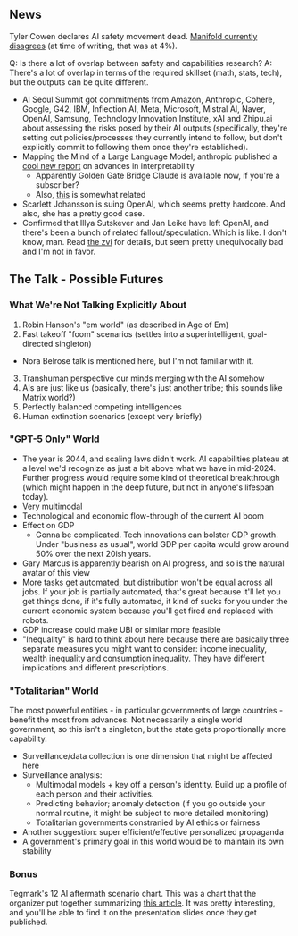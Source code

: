 ## News

Tyler Cowen declares AI safety movement dead. [Manifold currently disagrees](https://manifold.markets/ZviMowshowitz/will-may-2024-be-remembered-as-the) (at time of writing, that was at 4%).

Q: Is there a lot of overlap between safety and capabilities research?
A: There's a lot of overlap in terms of the required skillset (math, stats, tech), but the outputs can be quite different.

- AI Seoul Summit got commitments from Amazon, Anthropic, Cohere, Google, G42, IBM, Inflection AI, Meta, Microsoft, Mistral AI, Naver, OpenAI, Samsung, Technology Innovation Institute, xAI and Zhipu.ai about assessing the risks posed by their AI outputs (specifically, they're setting out policies/processes they currently intend to follow, but don't explicitly commit to following them once they're established).
- Mapping the Mind of a Large Language Model; anthropic published a [cool new report](https://www.anthropic.com/news/mapping-mind-language-model) on advances in interpretability
  - Apparently Golden Gate Bridge Claude is available now, if you're a subscriber?
  - Also, [this](https://transformer-circuits.pub/2024/scaling-monosemanticity/) is somewhat related
- Scarlett Johansson is suing OpenAI, which seems pretty hardcore. And also, she has a pretty good case.
- Confirmed that Illya Sutskever and Jan Leike have left OpenAI, and there's been a bunch of related fallout/speculation. Which is like. I don't know, man. Read [the zvi](https://thezvi.wordpress.com/2024/05/20/openai-exodus/) for details, but seem pretty unequivocally bad and I'm not in favor.

## The Talk - Possible Futures

### What We're Not Talking Explicitly About

1. Robin Hanson's "em world" (as described in Age of Em)
2. Fast takeoff "foom" scenarios (settles into a superintelligent, goal-directed singleton)
  - Nora Belrose talk is mentioned here, but I'm not familiar with it.
3. Transhuman perspective our minds merging with the AI somehow
4. AIs are just like us (basically, there's just another tribe; this sounds like Matrix world?)
5. Perfectly balanced competing intelligences
6. Human extinction scenarios (except very briefly)

### "GPT-5 Only" World

- The year is 2044, and scaling laws didn't work. AI capabilities plateau at a level we'd recognize as just a bit above what we have in mid-2024. Further progress would require some kind of theoretical breakthrough (which might happen in the deep future, but not in anyone's lifespan today).
- Very multimodal
- Technological and economic flow-through of the current AI boom
- Effect on GDP
  - Gonna be complicated. Tech innovations can bolster GDP growth. Under "business as usual", world GDP per capita would grow around 50% over the next 20ish years.
- Gary Marcus is apparently bearish on AI progress, and so is the natural avatar of this view
- More tasks get automated, but distribution won't be equal across all jobs. If your job is partially automated, that's great because it'll let you get things done, if it's fully automated, it kind of sucks for you under the current economic system because you'll get fired and replaced with robots.
- GDP increase could make UBI or similar more feasible
- "Inequality" is hard to think about here because there are basically three separate measures you might want to consider: income inequality, wealth inequality and consumption inequality. They have different implications and different prescriptions.

### "Totalitarian" World

The most powerful entities - in particular governments of large countries - benefit the most from advances. Not necessarily a single world government, so this isn't a singleton, but the state gets proportionally more capability.
- Surveillance/data collection is one dimension that might be affected here
- Surveillance analysis:
  - Multimodal models + key off a person's identity. Build up a profile of each person and their activities.
  - Predicting behavior; anomaly detection (if you go outside your normal routine, it might be subject to more detailed monitoring)
  - Totalitarian governments constranied by AI ethics or fairness
- Another suggestion: super efficient/effective personalized propaganda
- A government's primary goal in this world would be to maintain its own stability 

### Bonus

Tegmark's 12 AI aftermath scenario chart. This was a chart that the organizer put together summarizing [this article](https://futureoflife.org/ai/ai-aftermath-scenarios/). It was pretty interesting, and you'll be able to find it on the presentation slides once they get published.

